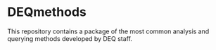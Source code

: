 # DEQmethods
This repository contains a package of the most common analysis and querying methods developed by DEQ staff. 
